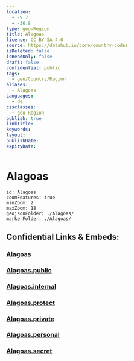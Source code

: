 ```yaml
---
location:
  - -9.7
  - -36.8
type: geo-Region
title: Alagoas
license: CC BY-SA 4.0
source: https://datahub.io/core/country-codes
isDeleted: false
isReadOnly: false
draft: false
confidential: public
tags:
  - geo/Country/Region
aliases:
  - Alagoas
Languages:
  - de
cssclasses:
  - geo-Region
publish: true
linkTitle:
keywords:
layout:
publishDate:
expiryDate:
---
```


# Alagoas

```leaflet
id: Alagoas
zoomFeatures: true 
minZoom: 2 
maxZoom: 18
geojsonFolder: ./Alagoas/
markerFolder: ./Alagoas/
```


## Confidential Links & Embeds: 

### [Alagoas](/_Standards/Earth/Continent/America~South/Brazil/states~Brazil/Alagoas.md) 

### [Alagoas.public](/_public/Earth/Continent/America~South/Brazil/states~Brazil/Alagoas.public.md) 

### [Alagoas.internal](/_internal/Earth/Continent/America~South/Brazil/states~Brazil/Alagoas.internal.md) 

### [Alagoas.protect](/_protect/Earth/Continent/America~South/Brazil/states~Brazil/Alagoas.protect.md) 

### [Alagoas.private](/_private/Earth/Continent/America~South/Brazil/states~Brazil/Alagoas.private.md) 

### [Alagoas.personal](/_personal/Earth/Continent/America~South/Brazil/states~Brazil/Alagoas.personal.md) 

### [Alagoas.secret](/_secret/Earth/Continent/America~South/Brazil/states~Brazil/Alagoas.secret.md)

